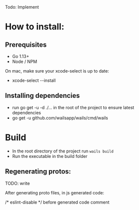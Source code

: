 Todo: Implement

# How to install:

## Prerequisites
- Go 1.13+
- Node / NPM

On mac, make sure your xcode-select is up to date:
- xcode-select --install

## Installing dependencies
- run go get -u -d ./... in the root of the project to ensure latest dependencies
- go get -u github.com/wailsapp/wails/cmd/wails

# Build
- In the root directory of the project run `wails build`
- Run the executable in the build folder

## Regenerating protos:
TODO: write

After generating proto files, in js generated code:

/* eslint-disable */ before generated code comment
